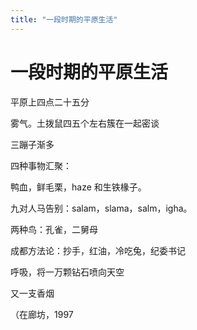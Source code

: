 ```yaml
---
title: "一段时期的平原生活"
---
```

# 一段时期的平原生活

平原上四点二十五分

雾气。土拨鼠四五个左右簇在一起密谈

三蹦子渐多

四种事物汇聚：

鸭血，鲜毛栗，haze 和生铁椽子。

九对人马告别：salam，slama，salm，igha。

两种鸟：孔雀，二舅母

成都方法论：抄手，红油，冷吃兔，纪委书记

呼吸，将一万颗钻石喷向天空

又一支香烟

（在廊坊，1997

